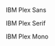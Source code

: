 <p class="ibm-type">IBM Plex Sans</p>
<p class="ibm-type-serif">IBM Plex Serif</p>
<p class="ibm-type-mono">IBM Plex Mono</p>